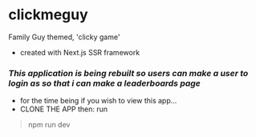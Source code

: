 # clickmeguy
Family Guy themed, 'clicky game'

* created with Next.js SSR framework

### *This application is being rebuilt so users can make a user to login as so that i can make a leaderboards page*
* for the time being if you wish to view this app...
* CLONE THE APP
then:
run
> npm run dev


